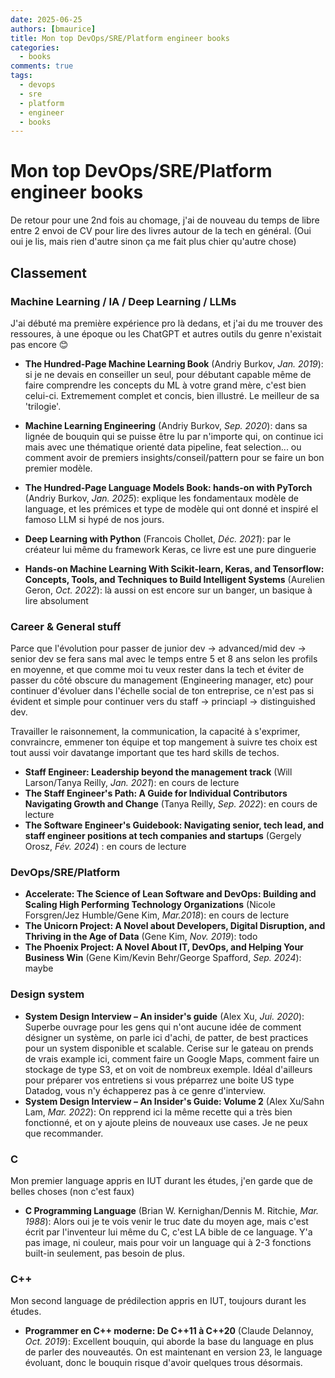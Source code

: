 ```yaml
---
date: 2025-06-25
authors: [bmaurice]
title: Mon top DevOps/SRE/Platform engineer books
categories:
  - books
comments: true
tags:
  - devops
  - sre
  - platform
  - engineer
  - books
---
```


# Mon top DevOps/SRE/Platform engineer books
De retour pour une 2nd fois au chomage, j'ai de nouveau du temps de libre entre 2 envoi de CV pour lire des livres autour de la tech en général. (Oui oui je lis, mais rien d'autre sinon ça me fait plus chier qu'autre chose)

<!-- more -->

## Classement

### Machine Learning / IA / Deep Learning / LLMs

J'ai débuté ma première expérience pro là dedans, et j'ai du me trouver des ressoures, à une époque ou les ChatGPT et autres outils du genre n'existait pas encore 😊

- **The Hundred-Page Machine Learning Book** (Andriy Burkov, *Jan. 2019*): si je ne devais en conseiller un seul, pour débutant capable même de faire comprendre les concepts du ML à votre grand mère, c'est bien celui-ci. Extremement complet et concis, bien illustré. Le meilleur de sa 'trilogie'.
- **Machine Learning Engineering** (Andriy Burkov, *Sep. 2020*): dans sa lignée de bouquin qui se puisse être lu par n'importe qui, on continue ici mais avec une thématique orienté data pipeline, feat selection... ou comment avoir de premiers insights/conseil/pattern pour se faire un bon premier modèle. 
- **The Hundred-Page Language Models Book: hands-on with PyTorch** (Andriy Burkov, *Jan. 2025*): explique les fondamentaux modèle de language, et les prémices et type de modèle qui ont donné et inspiré el famoso LLM si hypé de nos jours.

- **Deep Learning with Python** (Francois Chollet, *Déc. 2021*): par le créateur lui même du framework Keras, ce livre est une pure dinguerie
- **Hands-on Machine Learning With Scikit-learn, Keras, and Tensorflow: Concepts, Tools, and Techniques to Build Intelligent Systems** (Aurelien Geron, *Oct. 2022*): là aussi on est encore sur un banger, un basique à lire absolument

### Career & General stuff
Parce que l'évolution pour passer de junior dev -> advanced/mid dev -> senior dev se fera sans mal avec le temps entre 5 et 8 ans selon les profils en moyenne, et que comme moi tu veux rester dans la tech et éviter de passer du côté obscure du management (Engineering manager, etc) pour continuer d'évoluer dans l'échelle social de ton entreprise, ce n'est pas si évident et simple pour continuer vers du staff -> princiapl -> distinguished dev.

Travailler le raisonnement, la communication, la capacité à s'exprimer, convraincre, emmener ton équipe et top mangement à suivre tes choix est tout aussi voir davatange important que tes hard skills de techos.

- **Staff Engineer: Leadership beyond the management track** (Will Larson/Tanya Reilly, *Jan. 2021*): en cours de lecture
- **The Staff Engineer's Path: A Guide for Individual Contributors Navigating Growth and Change** (Tanya Reilly, *Sep. 2022*): en cours de lecture
- **The Software Engineer's Guidebook: Navigating senior, tech lead, and staff engineer positions at tech companies and startups** (Gergely Orosz, *Fév. 2024*) : en cours de lecture

### DevOps/SRE/Platform

- **Accelerate: The Science of Lean Software and DevOps: Building and Scaling High Performing Technology Organizations** (Nicole Forsgren/Jez Humble/Gene Kim, *Mar.2018*): en cours de lecture
- **The Unicorn Project: A Novel about Developers, Digital Disruption, and Thriving in the Age of Data** (Gene Kim, *Nov. 2019*): todo
- **The Phoenix Project: A Novel About IT, DevOps, and Helping Your Business Win** (Gene Kim/Kevin Behr/George Spafford, *Sep. 2024*): maybe

### Design system
- **System Design Interview – An insider's guide** (Alex Xu, *Jui. 2020*): Superbe ouvrage pour les gens qui n'ont aucune idée de comment désigner un système, on parle ici d'achi, de patter, de best practices pour un system disponible et scalable. Cerise sur le gateau on prends de vrais example ici, comment faire un Google Maps, comment faire un stockage de type S3, et on voit de nombreux exemple. Idéal d'ailleurs pour préparer vos entretiens si vous préparrez une boite US type Datadog, vous n'y échapperez pas à ce genre d'interview.
- **System Design Interview – An Insider's Guide: Volume 2** (Alex Xu/Sahn Lam, *Mar. 2022*): On repprend ici la même recette qui a très bien fonctionné, et on y ajoute pleins de nouveaux use cases. Je ne peux que recommander.

### C
Mon premier language appris en IUT durant les études, j'en garde que de belles choses (non c'est faux)

- **C Programming Language** (Brian W. Kernighan/Dennis M. Ritchie, *Mar. 1988*): Alors oui je te vois venir le truc date du moyen age, mais c'est écrit par l'inventeur lui même du C, c'est LA bible de ce language. Y'a pas image, ni couleur, mais pour voir un language qui à 2-3 fonctions built-in seulement, pas besoin de plus.

### C++
Mon second language de prédilection appris en IUT, toujours durant les études.

- **Programmer en C++ moderne: De C++11 à C++20** (Claude Delannoy, *Oct. 2019*): Excellent bouquin, qui aborde la base du language en plus de parler des nouveautés. On est maintenant en version 23, le language évoluant, donc le bouquin risque d'avoir quelques trous désormais.